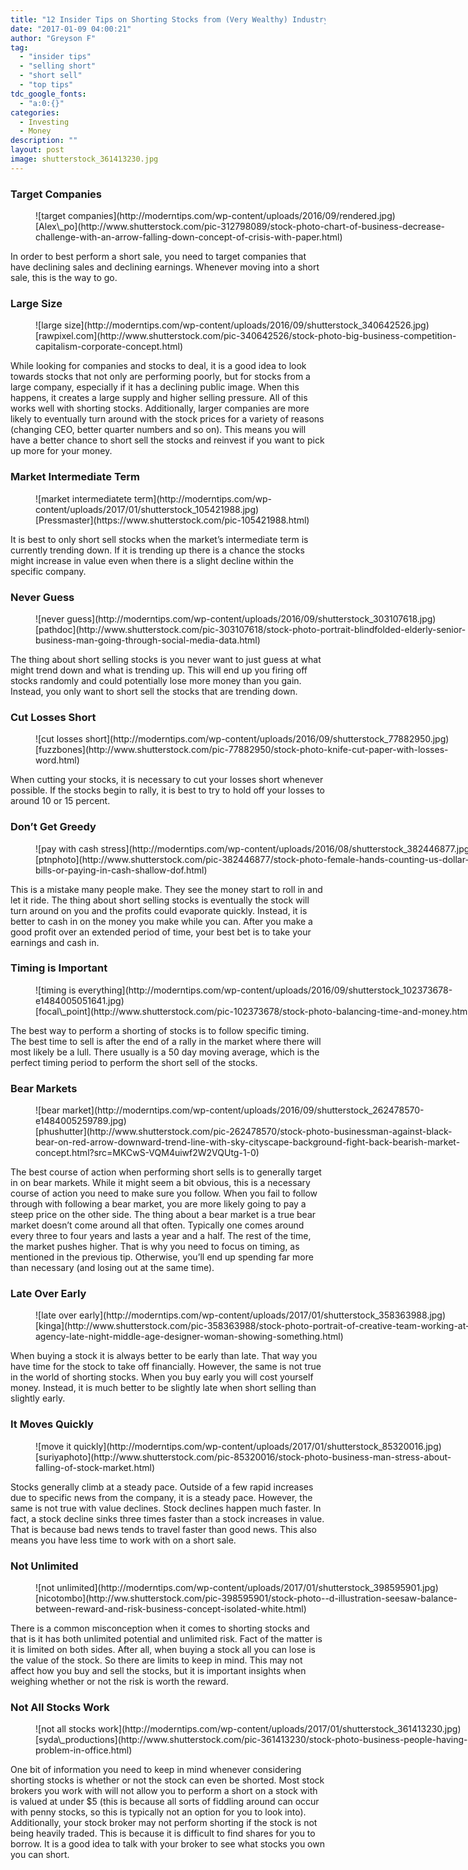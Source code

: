 ```yaml
---
title: "12 Insider Tips on Shorting Stocks from (Very Wealthy) Industry Experts"
date: "2017-01-09 04:00:21"
author: "Greyson F"
tag:
  - "insider tips"
  - "selling short"
  - "short sell"
  - "top tips"
tdc_google_fonts:
  - "a:0:{}"
categories:
  - Investing
  - Money
description: ""
layout: post
image: shutterstock_361413230.jpg
---
```


### Target Companies

<figure aria-describedby="caption-attachment-4351" class="wp-caption alignnone" id="attachment_4351" style="width: 700px">![target companies](http://moderntips.com/wp-content/uploads/2016/09/rendered.jpg)<figcaption class="wp-caption-text" id="caption-attachment-4351">[Alex\_po](http://www.shutterstock.com/pic-312798089/stock-photo-chart-of-business-decrease-challenge-with-an-arrow-falling-down-concept-of-crisis-with-paper.html)</figcaption></figure>

In order to best perform a short sale, you need to target companies that have declining sales and declining earnings. Whenever moving into a short sale, this is the way to go.

### Large Size

<figure aria-describedby="caption-attachment-4352" class="wp-caption alignnone" id="attachment_4352" style="width: 700px">![large size](http://moderntips.com/wp-content/uploads/2016/09/shutterstock_340642526.jpg)<figcaption class="wp-caption-text" id="caption-attachment-4352">[rawpixel.com](http://www.shutterstock.com/pic-340642526/stock-photo-big-business-competition-capitalism-corporate-concept.html)</figcaption></figure>

While looking for companies and stocks to deal, it is a good idea to look towards stocks that not only are performing poorly, but for stocks from a large company, especially if it has a declining public image. When this happens, it creates a large supply and higher selling pressure. All of this works well with shorting stocks. Additionally, larger companies are more likely to eventually turn around with the stock prices for a variety of reasons (changing CEO, better quarter numbers and so on). This means you will have a better chance to short sell the stocks and reinvest if you want to pick up more for your money.

### Market Intermediate Term

<figure aria-describedby="caption-attachment-4359" class="wp-caption alignnone" id="attachment_4359" style="width: 700px">![market intermediatete term](http://moderntips.com/wp-content/uploads/2017/01/shutterstock_105421988.jpg)<figcaption class="wp-caption-text" id="caption-attachment-4359">[Pressmaster](https://www.shutterstock.com/pic-105421988.html)</figcaption></figure>

It is best to only short sell stocks when the market’s intermediate term is currently trending down. If it is trending up there is a chance the stocks might increase in value even when there is a slight decline within the specific company.

### Never Guess

<figure aria-describedby="caption-attachment-4354" class="wp-caption alignnone" id="attachment_4354" style="width: 700px">![never guess](http://moderntips.com/wp-content/uploads/2016/09/shutterstock_303107618.jpg)<figcaption class="wp-caption-text" id="caption-attachment-4354">[pathdoc](http://www.shutterstock.com/pic-303107618/stock-photo-portrait-blindfolded-elderly-senior-business-man-going-through-social-media-data.html)</figcaption></figure>

The thing about short selling stocks is you never want to just guess at what might trend down and what is trending up. This will end up you firing off stocks randomly and could potentially lose more money than you gain. Instead, you only want to short sell the stocks that are trending down.

### Cut Losses Short

<figure aria-describedby="caption-attachment-4355" class="wp-caption alignnone" id="attachment_4355" style="width: 700px">![cut losses short](http://moderntips.com/wp-content/uploads/2016/09/shutterstock_77882950.jpg)<figcaption class="wp-caption-text" id="caption-attachment-4355">[fuzzbones](http://www.shutterstock.com/pic-77882950/stock-photo-knife-cut-paper-with-losses-word.html)</figcaption></figure>

When cutting your stocks, it is necessary to cut your losses short whenever possible. If the stocks begin to rally, it is best to try to hold off your losses to around 10 or 15 percent.

### Don’t Get Greedy

<figure aria-describedby="caption-attachment-4131" class="wp-caption alignnone" id="attachment_4131" style="width: 700px">![pay with cash stress](http://moderntips.com/wp-content/uploads/2016/08/shutterstock_382446877.jpg)<figcaption class="wp-caption-text" id="caption-attachment-4131">[ptnphoto](http://www.shutterstock.com/pic-382446877/stock-photo-female-hands-counting-us-dollar-bills-or-paying-in-cash-shallow-dof.html)</figcaption></figure>

This is a mistake many people make. They see the money start to roll in and let it ride. The thing about short selling stocks is eventually the stock will turn around on you and the profits could evaporate quickly. Instead, it is better to cash in on the money you make while you can. After you make a good profit over an extended period of time, your best bet is to take your earnings and cash in.

### Timing is Important

<figure aria-describedby="caption-attachment-4356" class="wp-caption alignnone" id="attachment_4356" style="width: 700px">![timing is everything](http://moderntips.com/wp-content/uploads/2016/09/shutterstock_102373678-e1484005051641.jpg)<figcaption class="wp-caption-text" id="caption-attachment-4356">[focal\_point](http://www.shutterstock.com/pic-102373678/stock-photo-balancing-time-and-money.html)</figcaption></figure>

The best way to perform a shorting of stocks is to follow specific timing. The best time to sell is after the end of a rally in the market where there will most likely be a lull. There usually is a 50 day moving average, which is the perfect timing period to perform the short sell of the stocks.

### Bear Markets

<figure aria-describedby="caption-attachment-4357" class="wp-caption alignnone" id="attachment_4357" style="width: 700px">![bear market](http://moderntips.com/wp-content/uploads/2016/09/shutterstock_262478570-e1484005259789.jpg)<figcaption class="wp-caption-text" id="caption-attachment-4357">[phushutter](http://www.shutterstock.com/pic-262478570/stock-photo-businessman-against-black-bear-on-red-arrow-downward-trend-line-with-sky-cityscape-background-fight-back-bearish-market-concept.html?src=MKCwS-VQM4uiwf2W2VQUtg-1-0)</figcaption></figure>

The best course of action when performing short sells is to generally target in on bear markets. While it might seem a bit obvious, this is a necessary course of action you need to make sure you follow. When you fail to follow through with following a bear market, you are more likely going to pay a steep price on the other side. The thing about a bear market is a true bear market doesn’t come around all that often. Typically one comes around every three to four years and lasts a year and a half. The rest of the time, the market pushes higher. That is why you need to focus on timing, as mentioned in the previous tip. Otherwise, you’ll end up spending far more than necessary (and losing out at the same time).

### Late Over Early

<figure aria-describedby="caption-attachment-4358" class="wp-caption alignnone" id="attachment_4358" style="width: 700px">![late over early](http://moderntips.com/wp-content/uploads/2017/01/shutterstock_358363988.jpg)<figcaption class="wp-caption-text" id="caption-attachment-4358">[kinga](http://www.shutterstock.com/pic-358363988/stock-photo-portrait-of-creative-team-working-at-agency-late-night-middle-age-designer-woman-showing-something.html)</figcaption></figure>

When buying a stock it is always better to be early than late. That way you have time for the stock to take off financially. However, the same is not true in the world of shorting stocks. When you buy early you will cost yourself money. Instead, it is much better to be slightly late when short selling than slightly early.

### It Moves Quickly

<figure aria-describedby="caption-attachment-4360" class="wp-caption alignnone" id="attachment_4360" style="width: 700px">![move it quickly](http://moderntips.com/wp-content/uploads/2017/01/shutterstock_85320016.jpg)<figcaption class="wp-caption-text" id="caption-attachment-4360">[suriyaphoto](http://www.shutterstock.com/pic-85320016/stock-photo-business-man-stress-about-falling-of-stock-market.html)</figcaption></figure>

Stocks generally climb at a steady pace. Outside of a few rapid increases due to specific news from the company, it is a steady pace. However, the same is not true with value declines. Stock declines happen much faster. In fact, a stock decline sinks three times faster than a stock increases in value. That is because bad news tends to travel faster than good news. This also means you have less time to work with on a short sale.

### Not Unlimited

<figure aria-describedby="caption-attachment-4361" class="wp-caption alignnone" id="attachment_4361" style="width: 700px">![not unlimited](http://moderntips.com/wp-content/uploads/2017/01/shutterstock_398595901.jpg)<figcaption class="wp-caption-text" id="caption-attachment-4361">[nicotombo](http://ww.shutterstock.com/pic-398595901/stock-photo--d-illustration-seesaw-balance-between-reward-and-risk-business-concept-isolated-white.html)</figcaption></figure>

There is a common misconception when it comes to shorting stocks and that is it has both unlimited potential and unlimited risk. Fact of the matter is it is limited on both sides. After all, when buying a stock all you can lose is the value of the stock. So there are limits to keep in mind. This may not affect how you buy and sell the stocks, but it is important insights when weighing whether or not the risk is worth the reward.

### Not All Stocks Work

<figure aria-describedby="caption-attachment-4362" class="wp-caption alignnone" id="attachment_4362" style="width: 700px">![not all stocks work](http://moderntips.com/wp-content/uploads/2017/01/shutterstock_361413230.jpg)<figcaption class="wp-caption-text" id="caption-attachment-4362">[syda\_productions](http://www.shutterstock.com/pic-361413230/stock-photo-business-people-having-problem-in-office.html)</figcaption></figure>

One bit of information you need to keep in mind whenever considering shorting stocks is whether or not the stock can even be shorted. Most stock brokers you work with will not allow you to perform a short on a stock with is valued at under $5 (this is because all sorts of fiddling around can occur with penny stocks, so this is typically not an option for you to look into). Additionally, your stock broker may not perform shorting if the stock is not being heavily traded. This is because it is difficult to find shares for you to borrow. It is a good idea to talk with your broker to see what stocks you own you can short.
